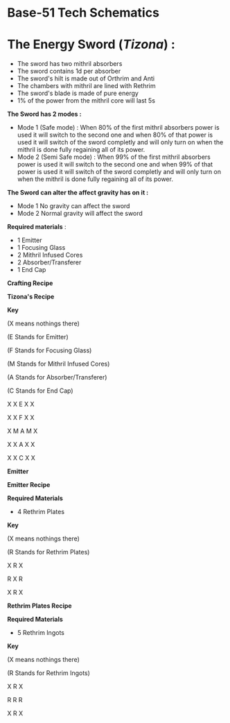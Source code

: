 # Base-51 Tech Schematics

# The Energy Sword (_Tizona_)  :
- The sword has two mithril absorbers
- The sword contains 1d per absorber
- The sword's hilt is made out of Orthrim and Anti
- The chambers with mithril are lined with Rethrim
- The sword's blade is made of pure energy
- 1% of the power from the mithril core will last 5s 

**The Sword has 2 modes :**
  - Mode 1 (Safe mode) : When 80% of the first mithril absorbers power is used it will switch to the second one and when 80% of that power is used it will switch of the sword completly and will only turn on when 
    the mithril is done fully regaining all of its power.
  - Mode 2 (Semi Safe mode) : When 99% of the first mithril absorbers power is used it will switch to the second one and when 99% of that power is used it will switch of the sword completly and will only turn on 
    when the mithril is done fully regaining all of its power.

**The Sword can alter the affect gravity has on it :**
  - Mode 1 No gravity can affect the sword
  - Mode 2 Normal gravity will affect the sword
     
**Required materials** :
  - 1 Emitter
  - 1 Focusing Glass
  - 2 Mithril Infused Cores
  - 2 Absorber/Transferer            
  - 1 End Cap

**Crafting Recipe**  

**Tizona's Recipe**

**Key**

(X means nothings there)

(E Stands for Emitter)

(F Stands for Focusing Glass)

(M Stands for Mithril Infused Cores)

(A Stands for Absorber/Transferer)

(C Stands for End Cap)

 X X E X X
 
 X X F X X
 
 X M A M X
 
 X X A X X
 
 X X C X X

**Emitter**

**Emitter Recipe**

**Required Materials**
  - 4  Rethrim Plates

**Key**

(X means nothings there)

(R Stands for Rethrim Plates)

X R X

R X R

X R X

**Rethrim Plates Recipe**

**Required Materials**
  - 5 Rethrim Ingots

**Key**

(X means nothings there)

(R Stands for Rethrim Ingots)

X R X

R R R

X R X

